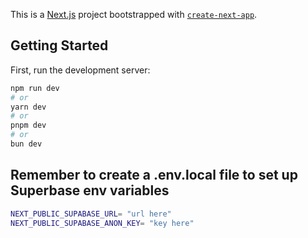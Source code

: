 This is a [Next.js](https://nextjs.org/) project bootstrapped with [`create-next-app`](https://github.com/vercel/next.js/tree/canary/packages/create-next-app).

## Getting Started

First, run the development server:

```bash
npm run dev
# or
yarn dev
# or
pnpm dev
# or
bun dev
```

## Remember to create a .env.local file to set up Superbase env variables
```bash
NEXT_PUBLIC_SUPABASE_URL= "url here"
NEXT_PUBLIC_SUPABASE_ANON_KEY= "key here"
```
